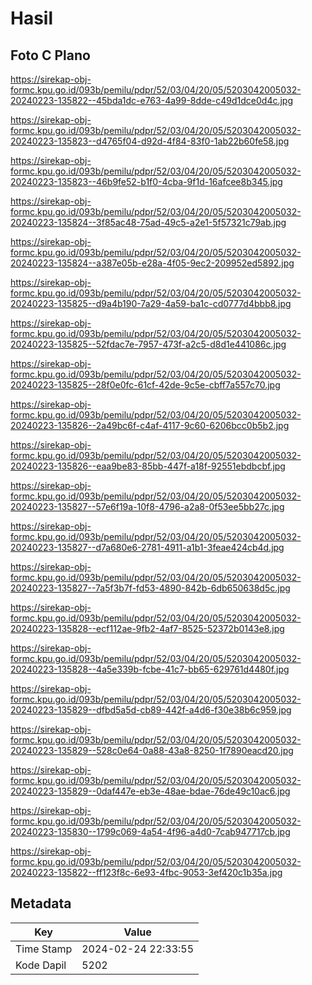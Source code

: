 # Hasil

## Foto C Plano

https://sirekap-obj-formc.kpu.go.id/093b/pemilu/pdpr/52/03/04/20/05/5203042005032-20240223-135822--45bda1dc-e763-4a99-8dde-c49d1dce0d4c.jpg

https://sirekap-obj-formc.kpu.go.id/093b/pemilu/pdpr/52/03/04/20/05/5203042005032-20240223-135823--d4765f04-d92d-4f84-83f0-1ab22b60fe58.jpg

https://sirekap-obj-formc.kpu.go.id/093b/pemilu/pdpr/52/03/04/20/05/5203042005032-20240223-135823--46b9fe52-b1f0-4cba-9f1d-16afcee8b345.jpg

https://sirekap-obj-formc.kpu.go.id/093b/pemilu/pdpr/52/03/04/20/05/5203042005032-20240223-135824--3f85ac48-75ad-49c5-a2e1-5f57321c79ab.jpg

https://sirekap-obj-formc.kpu.go.id/093b/pemilu/pdpr/52/03/04/20/05/5203042005032-20240223-135824--a387e05b-e28a-4f05-9ec2-209952ed5892.jpg

https://sirekap-obj-formc.kpu.go.id/093b/pemilu/pdpr/52/03/04/20/05/5203042005032-20240223-135825--d9a4b190-7a29-4a59-ba1c-cd0777d4bbb8.jpg

https://sirekap-obj-formc.kpu.go.id/093b/pemilu/pdpr/52/03/04/20/05/5203042005032-20240223-135825--52fdac7e-7957-473f-a2c5-d8d1e441086c.jpg

https://sirekap-obj-formc.kpu.go.id/093b/pemilu/pdpr/52/03/04/20/05/5203042005032-20240223-135825--28f0e0fc-61cf-42de-9c5e-cbff7a557c70.jpg

https://sirekap-obj-formc.kpu.go.id/093b/pemilu/pdpr/52/03/04/20/05/5203042005032-20240223-135826--2a49bc6f-c4af-4117-9c60-6206bcc0b5b2.jpg

https://sirekap-obj-formc.kpu.go.id/093b/pemilu/pdpr/52/03/04/20/05/5203042005032-20240223-135826--eaa9be83-85bb-447f-a18f-92551ebdbcbf.jpg

https://sirekap-obj-formc.kpu.go.id/093b/pemilu/pdpr/52/03/04/20/05/5203042005032-20240223-135827--57e6f19a-10f8-4796-a2a8-0f53ee5bb27c.jpg

https://sirekap-obj-formc.kpu.go.id/093b/pemilu/pdpr/52/03/04/20/05/5203042005032-20240223-135827--d7a680e6-2781-4911-a1b1-3feae424cb4d.jpg

https://sirekap-obj-formc.kpu.go.id/093b/pemilu/pdpr/52/03/04/20/05/5203042005032-20240223-135827--7a5f3b7f-fd53-4890-842b-6db650638d5c.jpg

https://sirekap-obj-formc.kpu.go.id/093b/pemilu/pdpr/52/03/04/20/05/5203042005032-20240223-135828--ecf112ae-9fb2-4af7-8525-52372b0143e8.jpg

https://sirekap-obj-formc.kpu.go.id/093b/pemilu/pdpr/52/03/04/20/05/5203042005032-20240223-135828--4a5e339b-fcbe-41c7-bb65-629761d4480f.jpg

https://sirekap-obj-formc.kpu.go.id/093b/pemilu/pdpr/52/03/04/20/05/5203042005032-20240223-135829--dfbd5a5d-cb89-442f-a4d6-f30e38b6c959.jpg

https://sirekap-obj-formc.kpu.go.id/093b/pemilu/pdpr/52/03/04/20/05/5203042005032-20240223-135829--528c0e64-0a88-43a8-8250-1f7890eacd20.jpg

https://sirekap-obj-formc.kpu.go.id/093b/pemilu/pdpr/52/03/04/20/05/5203042005032-20240223-135829--0daf447e-eb3e-48ae-bdae-76de49c10ac6.jpg

https://sirekap-obj-formc.kpu.go.id/093b/pemilu/pdpr/52/03/04/20/05/5203042005032-20240223-135830--1799c069-4a54-4f96-a4d0-7cab947717cb.jpg

https://sirekap-obj-formc.kpu.go.id/093b/pemilu/pdpr/52/03/04/20/05/5203042005032-20240223-135822--ff123f8c-6e93-4fbc-9053-3ef420c1b35a.jpg


## Metadata

| Key        | Value               |
| ---------- | ------------------- |
| Time Stamp | 2024-02-24 22:33:55 |
| Kode Dapil | 5202                |



